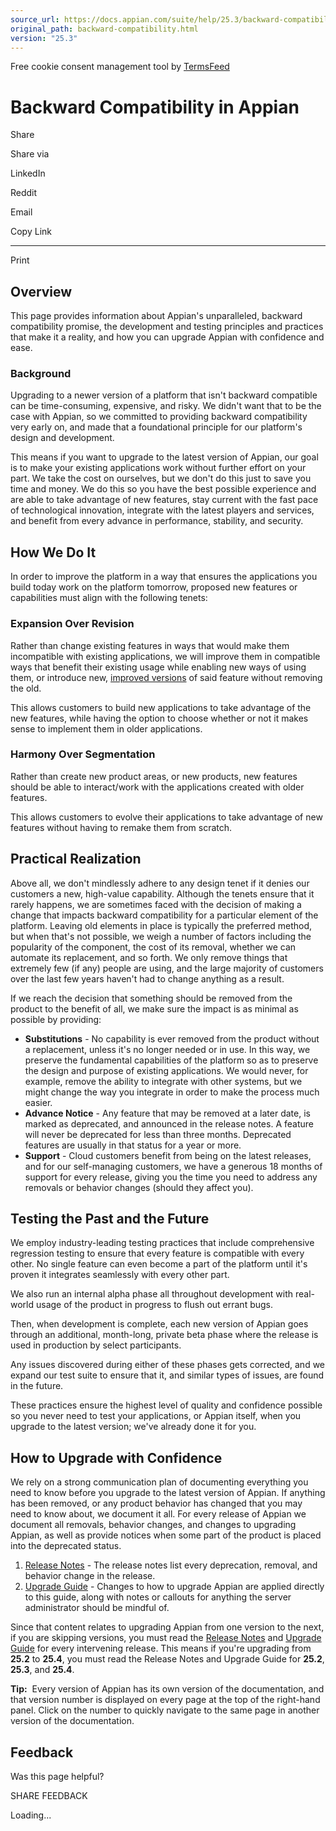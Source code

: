 ```yaml
---
source_url: https://docs.appian.com/suite/help/25.3/backward-compatibility.html
original_path: backward-compatibility.html
version: "25.3"
---
```


Free cookie consent management tool by [TermsFeed](https://www.termsfeed.com/)

# Backward Compatibility in Appian

Share

Share via

LinkedIn

Reddit

Email

Copy Link

* * *

Print

## Overview

This page provides information about Appian's unparalleled, backward compatibility promise, the development and testing principles and practices that make it a reality, and how you can upgrade Appian with confidence and ease.

### Background

Upgrading to a newer version of a platform that isn't backward compatible can be time-consuming, expensive, and risky. We didn't want that to be the case with Appian, so we committed to providing backward compatibility very early on, and made that a foundational principle for our platform's design and development.

This means if you want to upgrade to the latest version of Appian, our goal is to make your existing applications work without further effort on your part. We take the cost on ourselves, but we don't do this just to save you time and money. We do this so you have the best possible experience and are able to take advantage of new features, stay current with the fast pace of technological innovation, integrate with the latest players and services, and benefit from every advance in performance, stability, and security.

## How We Do It

In order to improve the platform in a way that ensures the applications you build today work on the platform tomorrow, proposed new features or capabilities must align with the following tenets:

### Expansion Over Revision

Rather than change existing features in ways that would make them incompatible with existing applications, we will improve them in compatible ways that benefit their existing usage while enabling new ways of using them, or introduce new, [improved versions](function_versions.html) of said feature without removing the old.

This allows customers to build new applications to take advantage of the new features, while having the option to choose whether or not it makes sense to implement them in older applications.

### Harmony Over Segmentation

Rather than create new product areas, or new products, new features should be able to interact/work with the applications created with older features.

This allows customers to evolve their applications to take advantage of new features without having to remake them from scratch.

## Practical Realization

Above all, we don't mindlessly adhere to any design tenet if it denies our customers a new, high-value capability. Although the tenets ensure that it rarely happens, we are sometimes faced with the decision of making a change that impacts backward compatibility for a particular element of the platform. Leaving old elements in place is typically the preferred method, but when that's not possible, we weigh a number of factors including the popularity of the component, the cost of its removal, whether we can automate its replacement, and so forth. We only remove things that extremely few (if any) people are using, and the large majority of customers over the last few years haven't had to change anything as a result.

If we reach the decision that something should be removed from the product to the benefit of all, we make sure the impact is as minimal as possible by providing:

-   **Substitutions** - No capability is ever removed from the product without a replacement, unless it's no longer needed or in use. In this way, we preserve the fundamental capabilities of the platform so as to preserve the design and purpose of existing applications. We would never, for example, remove the ability to integrate with other systems, but we might change the way you integrate in order to make the process much easier.
-   **Advance Notice** - Any feature that may be removed at a later date, is marked as deprecated, and announced in the release notes. A feature will never be deprecated for less than three months. Deprecated features are usually in that status for a year or more.
-   **Support** - Cloud customers benefit from being on the latest releases, and for our self-managing customers, we have a generous 18 months of support for every release, giving you the time you need to address any removals or behavior changes (should they affect you).

## Testing the Past and the Future

We employ industry-leading testing practices that include comprehensive regression testing to ensure that every feature is compatible with every other. No single feature can even become a part of the platform until it's proven it integrates seamlessly with every other part.

We also run an internal alpha phase all throughout development with real-world usage of the product in progress to flush out errant bugs.

Then, when development is complete, each new version of Appian goes through an additional, month-long, private beta phase where the release is used in production by select participants.

Any issues discovered during either of these phases gets corrected, and we expand our test suite to ensure that it, and similar types of issues, are found in the future.

These practices ensure the highest level of quality and confidence possible so you never need to test your applications, or Appian itself, when you upgrade to the latest version; we've already done it for you.

## How to Upgrade with Confidence

We rely on a strong communication plan of documenting everything you need to know before you upgrade to the latest version of Appian. If anything has been removed, or any product behavior has changed that you may need to know about, we document it all. For every release of Appian we document all removals, behavior changes, and changes to upgrading Appian, as well as provide notices when some part of the product is placed into the deprecated status.

1.  [Release Notes](Appian_Release_Notes.html) - The release notes list every deprecation, removal, and behavior change in the release.
2.  [Upgrade Guide](Upgrade_Guide.html) - Changes to how to upgrade Appian are applied directly to this guide, along with notes or callouts for anything the server administrator should be mindful of.

Since that content relates to upgrading Appian from one version to the next, if you are skipping versions, you must read the [Release Notes](Appian_Release_Notes.html) and [Upgrade Guide](Upgrade_Guide.html) for every intervening release. This means if you're upgrading from **25.2** to **25.4**, you must read the Release Notes and Upgrade Guide for **25.2**, **25.3**, and **25.4**.

**Tip:**  Every version of Appian has its own version of the documentation, and that version number is displayed on every page at the top of the right-hand panel. Click on the number to quickly navigate to the same page in another version of the documentation.

## Feedback

Was this page helpful?

SHARE FEEDBACK

Loading...
